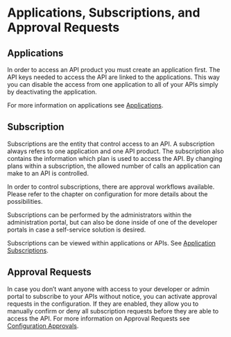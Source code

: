 # Applications, Subscriptions, and Approval Requests 

<head>
  <meta name="guidename" content="API Management"/>
  <meta name="context" content="GUID-8741164a-8d7d-4a9b-b909-7990c64f1cac"/>
</head> 

## Applications

In order to access an API product you must create an application first. The API keys needed to access the API are linked to the applications. This way you can disable the access from one application to all of your APIs simply by deactivating the application. 

For more information on applications see [Applications](../Topics/cp-Applications.md).

## Subscription

Subscriptions are the entity that control access to an API. A subscription always refers to one application and one API product. The subscription also contains the information which plan is used to access the API. By changing plans within a subscription, the allowed number of calls an application can make to an API is controlled. 

In order to control subscriptions, there are approval workflows available. Please refer to the chapter on configuration for more details about the possibilities. 

Subscriptions can be performed by the administrators within the administration portal, but can also be done inside of one of the developer portals in case a self-service solution is desired. 

Subscriptions can be viewed within applications or APIs. See [Application Subscriptions](../Topics/cp-Application_subscriptions.md). 

## Approval Requests

In case you don’t want anyone with access to your developer or admin portal to subscribe to your APIs without notice, you can activate approval requests in the configuration. If they are enabled, they allow you to manually confirm or deny all subscription requests before they are able to access the API.
For more information on Approval Requests see [Configuration Approvals](../Topics/cp-Configuration_approvals.md).